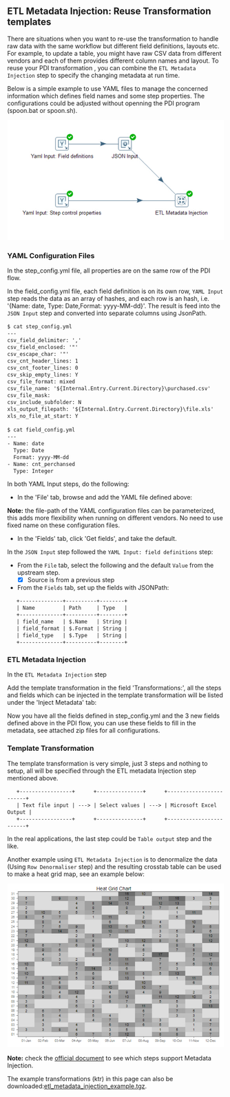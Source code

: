 ## ETL Metadata Injection: Reuse Transformation templates ##

There are situations when you want to re-use the transformation to handle raw data 
with the same workflow but different field definitions, layouts etc. 
For example, to update a table, you might have raw CSV data from different vendors 
and each of them provides different column names and layout. To reuse your PDI transformation
, you can combine the `ETL Metadata Injection` step to specify the changing metadata at run time. 

Below is a simple example to use YAML files to manage the concerned information which defines 
field names and some step properties. The configurations could be adjusted without openning
the PDI program (spoon.bat or spoon.sh).

![ETL Metadata Injection](images/pentaho_etl_metadata_injection.jpg)


### YAML Configuration Files ###

In the step_config.yml file, all properties are on the same row of the PDI flow. 

In the field_config.yml file, each field definition is on its own row, `YAML Input` step 
reads the data as an array of hashes, and each row is an hash, i.e. '{Name: date, Type: Date,Format: yyyy-MM-dd}'.
The result is feed into the `JSON Input` step and converted into separate columns using JsonPath.
```
$ cat step_config.yml
---
csv_field_delimiter: ','
csv_field_enclosed: '"'
csv_escape_char: '"'
csv_cnt_header_lines: 1
csv_cnt_footer_lines: 0
csv_skip_empty_lines: Y
csv_file_format: mixed
csv_file_name: '${Internal.Entry.Current.Directory}\purchased.csv'
csv_file_mask: 
csv_include_subfolder: N
xls_output_filepath: '${Internal.Entry.Current.Directory}\file.xls'
xls_no_file_at_start: Y

$ cat field_config.yml
---
- Name: date
  Type: Date
  Format: yyyy-MM-dd
- Name: cnt_perchansed
  Type: Integer
```

In both YAML Input steps, do the following:
+ In the 'File' tab, browse and add the YAML file defined above:

**Note:** the file-path of the YAML configuration files can be parameterized, this adds 
more flexibility when running on different vendors. No need to use fixed name on these configuration files.

+ In the 'Fields' tab, click 'Get fields', and take the default.

In the `JSON Input` step followed the `YAML Input: field definitions` step:

+ From the `File` tab, select the following and the default `Value` from the upstream step.
  + [x] Source is from a previous step

+ From the `Fields` tab, set up the fields with JSONPath:
```
   +--------------+----------+--------+
   | Name         | Path     | Type   |
   +--------------+----------+--------+
   | field_name   | $.Name   | String |
   | field_format | $.Format | String |
   | field_type   | $.Type   | String |
   +--------------+----------+--------+

```
### ETL Metadata Injection ###
In the `ETL Metadata Injection` step

Add the template transformation in the field 'Transformations:',
all the steps and fields which can be injected in the template transformation will be listed 
under the 'Inject Metadata' tab:

Now you have all the fields defined in step_config.yml and the 3 new fields defined above
in the PDI flow, you can use these fields to fill in the metadata, see attached zip files
for all configurations.


### Template Transformation ###

The template transformation is very simple, just 3 steps and nothing to setup, all will be
specified through the ETL metadata Injection step mentioned above.

```
   +-----------------+      +---------------+      +------------------------+
   | Text file input | ---> | Select values | ---> | Microsoft Excel Output |
   +-----------------+      +---------------+      +------------------------+
```

In the real applications, the last step could be `Table output` step and the like.


Another example using `ETL Metadata Injection` is to denormalize the data (Using `Row Denormaliser` step)
and the resulting crosstab table can be used to make a heat grid map, see an example below:

![Head Grid Chart](images/pentaho_heat_grid_chart.jpg)

**Note:** check the [official document](https://help.pentaho.com/Documentation/8.0/Products/Data_Integration/Transformation_Step_Reference/ETL_Metadata_Injection/Steps_Supporting_MDI) 
to see which steps support Metadata Injection.

The example transformations (ktr) in this page can also be downloaded:[etl_metadata_injection_example.tgz](images/etl_metadata_injection_example.tgz).


